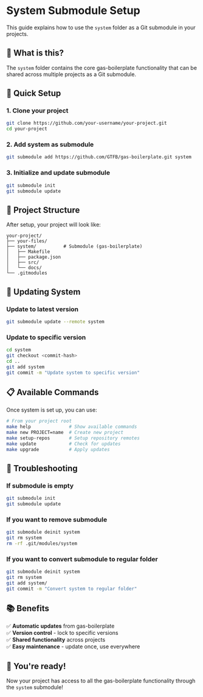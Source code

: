 # System Submodule Setup

This guide explains how to use the `system` folder as a Git submodule in your projects.

## 🎯 What is this?

The `system` folder contains the core gas-boilerplate functionality that can be shared across multiple projects as a Git submodule.

## 🚀 Quick Setup

### 1. Clone your project
```bash
git clone https://github.com/your-username/your-project.git
cd your-project
```

### 2. Add system as submodule
```bash
git submodule add https://github.com/GTFB/gas-boilerplate.git system
```

### 3. Initialize and update submodule
```bash
git submodule init
git submodule update
```

## 📁 Project Structure

After setup, your project will look like:
```
your-project/
├── your-files/
├── system/          # Submodule (gas-boilerplate)
│   ├── Makefile
│   ├── package.json
│   ├── src/
│   └── docs/
└── .gitmodules
```

## 🔄 Updating System

### Update to latest version
```bash
git submodule update --remote system
```

### Update to specific version
```bash
cd system
git checkout <commit-hash>
cd ..
git add system
git commit -m "Update system to specific version"
```

## 📋 Available Commands

Once system is set up, you can use:
```bash
# From your project root
make help              # Show available commands
make new PROJECT=name  # Create new project
make setup-repos       # Setup repository remotes
make update            # Check for updates
make upgrade           # Apply updates
```

## 🔧 Troubleshooting

### If submodule is empty
```bash
git submodule init
git submodule update
```

### If you want to remove submodule
```bash
git submodule deinit system
git rm system
rm -rf .git/modules/system
```

### If you want to convert submodule to regular folder
```bash
git submodule deinit system
git rm system
git add system/
git commit -m "Convert system to regular folder"
```

## 📚 Benefits

✅ **Automatic updates** from gas-boilerplate  
✅ **Version control** - lock to specific versions  
✅ **Shared functionality** across projects  
✅ **Easy maintenance** - update once, use everywhere  

## 🎉 You're ready!

Now your project has access to all the gas-boilerplate functionality through the `system` submodule!
